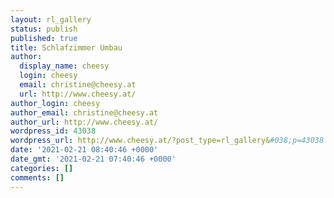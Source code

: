 ```yaml
---
layout: rl_gallery
status: publish
published: true
title: Schlafzimmer Umbau
author:
  display_name: cheesy
  login: cheesy
  email: christine@cheesy.at
  url: http://www.cheesy.at/
author_login: cheesy
author_email: christine@cheesy.at
author_url: http://www.cheesy.at/
wordpress_id: 43038
wordpress_url: http://www.cheesy.at/?post_type=rl_gallery&#038;p=43038
date: '2021-02-21 08:40:46 +0000'
date_gmt: '2021-02-21 07:40:46 +0000'
categories: []
comments: []
---
```

